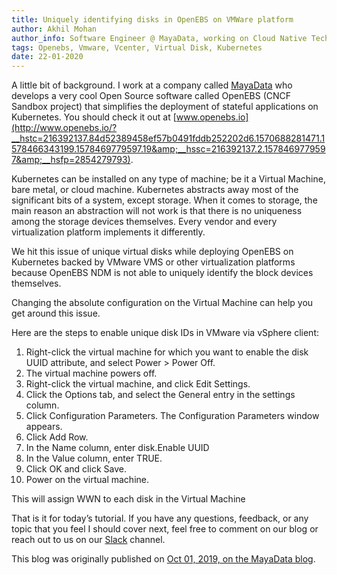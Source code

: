 ```yaml
---
title: Uniquely identifying disks in OpenEBS on VMWare platform
author: Akhil Mohan
author_info: Software Engineer @ MayaData, working on Cloud Native Tech.
tags: Openebs, Vmware, Vcenter, Virtual Disk, Kubernetes
date: 22-01-2020
---
```


A little bit of background. I work at a company called [MayaData](https://mayadata.io/) who develops a very cool Open Source software called OpenEBS (CNCF Sandbox project) that simplifies the deployment of stateful applications on Kubernetes. You should check it out at [www.openebs.io](http://www.openebs.io/?__hstc=216392137.84d52389458ef57b0491fddb252202d6.1570688281471.1578466343199.1578469779597.19&amp;__hssc=216392137.2.1578469779597&amp;__hsfp=2854279793).

Kubernetes can be installed on any type of machine; be it a Virtual Machine, bare metal, or cloud machine. Kubernetes abstracts away most of the significant bits of a system, except storage. When it comes to storage, the main reason an abstraction will not work is that there is no uniqueness among the storage devices themselves. Every vendor and every virtualization platform implements it differently.

We hit this issue of unique virtual disks while deploying OpenEBS on Kubernetes backed by VMware VMS or other virtualization platforms because OpenEBS NDM is not able to uniquely identify the block devices themselves.

Changing the absolute configuration on the Virtual Machine can help you get around this issue.

Here are the steps to enable unique disk IDs in VMware via vSphere client:

1. Right-click the virtual machine for which you want to enable the disk UUID attribute, and select Power > Power Off.
2. The virtual machine powers off.
3. Right-click the virtual machine, and click Edit Settings.
4. Click the Options tab, and select the General entry in the settings column.
5. Click Configuration Parameters. The Configuration Parameters window appears.
6. Click Add Row.
7. In the Name column, enter disk.Enable UUID
8. In the Value column, enter TRUE.
9. Click OK and click Save.
10. Power on the virtual machine.

This will assign WWN to each disk in the Virtual Machine

That is it for today’s tutorial. If you have any questions, feedback, or any topic that you feel I should cover next, feel free to comment on our blog or reach out to us on our [Slack](https://slack.openebs.io./) channel.

This blog was originally published on [Oct 01, 2019, on the MayaData blog](https://blog.mayadata.io/openebs/uniquely-identifying-disks-in-openebs-on-vmware-platform).
